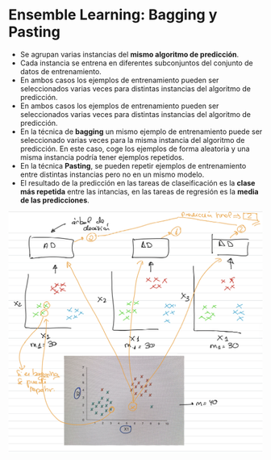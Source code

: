 # Ensemble Learning: Bagging y Pasting

- Se agrupan varias instancias del **mismo algoritmo de predicción**. 
- Cada instancia se entrena en diferentes subconjuntos del conjunto de datos de entrenamiento.
- En ambos casos los ejemplos de entrenamiento pueden ser seleccionados varias veces para distintas instancias del algoritmo de predicción.
- En ambos casos los ejemplos de entrenamiento pueden ser seleccionados varias veces para distintas instancias del algoritmo de predicción.
- En la técnica de **bagging** un mismo ejemplo de entrenamiento puede ser seleccionado varias veces para la misma instancia del algoritmo de predicción. En este caso, coge los ejemplos de forma aleatoria y una misma instancia podría tener ejemplos repetidos.
- En la técnica **Pasting**, se pueden repetir ejemplos de entrenamiento entre distintas instancias pero no en un mismo modelo.
- El resultado de la predicción en las tareas de claseificación es la **clase más repetida** entre las intancias, en las tareas de regresión es la **media de las predicciones**.

![alt text](image-11.png)